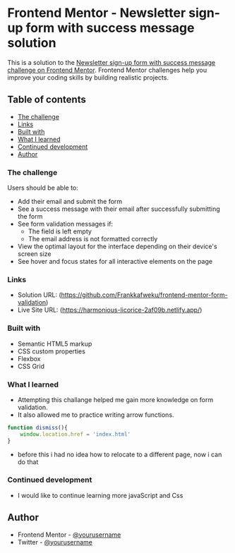 # Frontend Mentor - Newsletter sign-up form with success message solution

This is a solution to the [Newsletter sign-up form with success message challenge on Frontend Mentor](https://www.frontendmentor.io/challenges/newsletter-signup-form-with-success-message-3FC1AZbNrv). Frontend Mentor challenges help you improve your coding skills by building realistic projects. 

## Table of contents

  - [The challenge](#the-challenge)
  - [Links](#links)
  - [Built with](#built-with)
  - [What I learned](#what-i-learned)
  - [Continued development](#continued-development)
- [Author](#author)




### The challenge

Users should be able to:

- Add their email and submit the form
- See a success message with their email after successfully submitting the form
- See form validation messages if:
  - The field is left empty
  - The email address is not formatted correctly
- View the optimal layout for the interface depending on their device's screen size
- See hover and focus states for all interactive elements on the page

### Links

- Solution URL: (https://github.com/Frankkafweku/frontend-mentor-form-validation)
- Live Site URL: (https://harmonious-licorice-2af09b.netlify.app/)

### Built with

- Semantic HTML5 markup
- CSS custom properties
- Flexbox
- CSS Grid


### What I learned

- Attempting this challange helped me gain more knowledge on form validation.
- It also allowed me to practice writing arrow functions.
```js
function dismiss(){
    window.location.href = 'index.html'
}
```
- before this i had no idea how to relocate to a different page, now i can do that


### Continued development
- I would like to continue learning more javaScript and Css 

## Author
- Frontend Mentor - [@yourusername](https://www.frontendmentor.io/profile/Frankkafweku)
- Twitter - [@yourusername](https://twitter.com/flamewalker1816)



